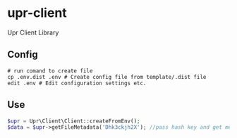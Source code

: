 # upr-client
Upr Client Library

## Config
 ```
 # run comand to create file
 cp .env.dist .env # Create config file from template/.dist file
edit .env # Edit configuration settings etc.
```

## Use

```php
$upr = Upr\Client\Client::createFromEnv();
$data = $upr->getFileMetadata('Dhk3ckjh2X'); //pass hash key and get metadata.
```